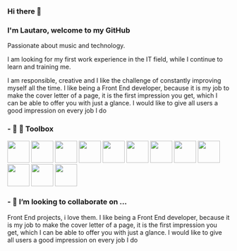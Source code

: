 ### Hi there 👋

<!--
**lautaro202/lautaro202** is a ✨ _special_ ✨ repository because its `README.md` (this file) appears on your GitHub profile.

Here are some ideas to get you started:

- 🔭 I’m currently working on ...
- 🌱 I’m currently learning ...
- 👯 I’m looking to collaborate on ...
- 🤔 I’m looking for help with ...
- 💬 Ask me about ...
- 📫 How to reach me: ...
- 😄 Pronouns: ...
- ⚡ Fun fact: ...
-->




### I'm Lautaro, welcome to my GitHub
 Passionate about music and technology.

   I am looking for my first work experience in the IT field, while I continue to learn and
training me.

   I am responsible, creative and I like the challenge of constantly improving myself all the time.
   I like being a Front End developer, because it is my job to make the cover letter of a page, it is the first impression you get, which I can be able to offer you with just a glance. I would like to give all users a good impression on every job I do
  
### - 🌱 🧰 Toolbox

<img width="50" height="50" src='https://cdn.worldvectorlogo.com/logos/logo-javascript.svg'> </img>
<img width="50" height="50" src='https://cdn.worldvectorlogo.com/logos/react-2.svg'> </img>
<img width="50" height="50" src='https://cdn.worldvectorlogo.com/logos/nodejs-icon.svg'> </img>
<img width="50" height="50" src='https://cdn.worldvectorlogo.com/logos/postgresql.svg'> </img>
<img width="50" height="50" src='https://cdn.worldvectorlogo.com/logos/sequelize.svg'> </img>
<img width="50" height="50" src='https://cdn.worldvectorlogo.com/logos/css-5.svg'> </img>
<img width="50" height="50" src='https://cdn.worldvectorlogo.com/logos/html5.svg'> </img>
<img width="50" height="50" src='https://cdn.worldvectorlogo.com/logos/bootstrap-4.svg'> </img>
<img width="50" height="50" src='https://cdn.worldvectorlogo.com/logos/material-ui-1.svg'> </img>
<img width="50" height="50" src='https://cdn.worldvectorlogo.com/logos/express-109.svg'> </img>
<img width="50" height="50" src='https://cdn.worldvectorlogo.com/logos/redux.svg'> </img>
<img width="50" height="50" src='https://cdn.worldvectorlogo.com/logos/github-icon.svg'> </img>



### - 👯 I’m looking to collaborate on ...
Front End projects, i love them. I like being a Front End developer, because it is my job to make the cover letter of a page, it is the first impression you get, which I can be able to offer you with just a glance. I would like to give all users a good impression on every job I do

